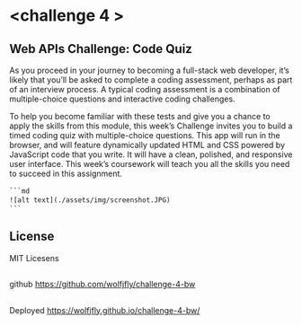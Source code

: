 # <challenge 4 >

## Web APIs Challenge: Code Quiz

As you proceed in your journey to becoming a full-stack web developer, it’s likely that you’ll be asked to complete a coding assessment, perhaps as part of an interview process. A typical coding assessment is a combination of multiple-choice questions and interactive coding challenges.

To help you become familiar with these tests and give you a chance to apply the skills from this module, this week’s Challenge invites you to build a timed coding quiz with multiple-choice questions. This app will run in the browser, and will feature dynamically updated HTML and CSS powered by JavaScript code that you write. It will have a clean, polished, and responsive user interface. This week’s coursework will teach you all the skills you need to succeed in this assignment.


    ```md
    ![alt text](./assets/img/screenshot.JPG) 
    ```


## License
MIT Licesens

##
github
https://github.com/wolfjfly/challenge-4-bw

##
Deployed
https://wolfjfly.github.io/challenge-4-bw/

